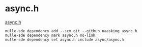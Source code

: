 # async.h

[async.h](https://github.com/naasking/async.h)

```
mulle-sde dependency add --scm git --github naasking async.h
mulle-sde dependency mark async.h no-link
mulle-sde dependency set async.h include async/async.h
```

